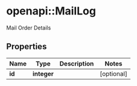 # openapi::MailLog

Mail Order Details

## Properties
Name | Type | Description | Notes
------------ | ------------- | ------------- | -------------
**id** | **integer** |  | [optional] 


